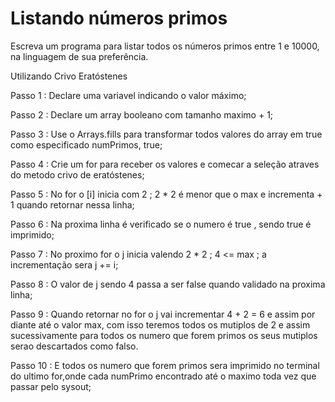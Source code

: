 # Listando números primos

Escreva um programa para listar todos os números primos entre 1 e 10000, na
linguagem de sua preferência.

Utilizando Crivo Eratóstenes

Passo 1 : Declare uma variavel indicando o valor máximo;

Passo 2 : Declare um array booleano com tamanho maximo + 1;

Passo 3 : Use o Arrays.fills  para transformar todos valores do array em true
como especificado numPrimos, true;

Passo 4 : Crie um for para receber os valores e comecar a seleção atraves do
metodo crivo de eratóstenes;

Passo 5 : No for o [i] inicia com 2 ; 2 * 2 é menor que o max  e incrementa + 1
quando retornar nessa linha;

Passo 6 : Na proxima  linha é verificado se o numero é true , sendo true é
imprimido;

Passo 7 : No proximo for o j inicia valendo 2 * 2 ; 4 <= max ; a incrementação
sera j += i;

Passo 8 : O valor de j sendo 4 passa a ser false quando validado na proxima linha;

Passo 9 : Quando retornar no for o j vai  incrementar  4 + 2 = 6 e assim por
diante até o valor max, com isso teremos todos os mutiplos de 2 e assim
sucessivamente para todos os numero que forem primos os seus mutiplos serao
descartados como falso.

Passo 10 : E todos os numero que forem primos sera imprimido no terminal do
ultimo for,onde cada numPrimo encontrado até o maximo toda vez que passar pelo
sysout;